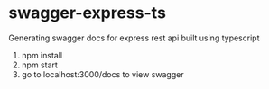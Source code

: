 # swagger-express-ts
Generating swagger docs for express rest api built using typescript


1. npm install
2. npm start
3. go to localhost:3000/docs to view swagger